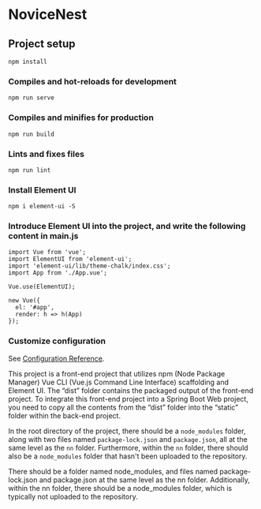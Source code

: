 # NoviceNest

## Project setup
```
npm install
```

### Compiles and hot-reloads for development
```
npm run serve
```

### Compiles and minifies for production
```
npm run build
```

### Lints and fixes files
```
npm run lint
```

### Install Element UI
```
npm i element-ui -S
```

### Introduce Element UI into the project, and write the following content in main.js
```
import Vue from 'vue';
import ElementUI from 'element-ui';
import 'element-ui/lib/theme-chalk/index.css';
import App from './App.vue';

Vue.use(ElementUI);

new Vue({
  el: '#app',
  render: h => h(App)
});
```

### Customize configuration
See [Configuration Reference](https://cli.vuejs.org/config/).

This project is a front-end project that utilizes npm (Node Package Manager) Vue CLI (Vue.js Command Line Interface) scaffolding and Element UI. The “dist” folder contains the packaged output of the front-end project. To integrate this front-end project into a Spring Boot Web project, you need to copy all the contents from the “dist” folder into the “static” folder within the back-end project.

In the root directory of the project, there should be a `node_modules` folder, along with two files named `package-lock.json` and `package.json`, all at the same level as the `nn` folder. Furthermore, within the `nn` folder, there should also be a `node_modules` folder that hasn't been uploaded to the repository.

There should be a folder named node_modules, and files named package-lock.json and package.json at the same level as the nn folder. Additionally, within the nn folder, there should be a node_modules folder, which is typically not uploaded to the repository.

